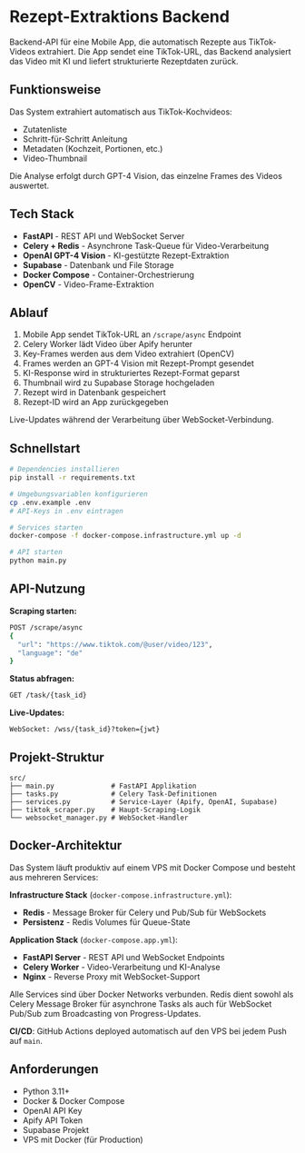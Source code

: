 # Rezept-Extraktions Backend

Backend-API für eine Mobile App, die automatisch Rezepte aus TikTok-Videos extrahiert. Die App sendet eine TikTok-URL, das Backend analysiert das Video mit KI und liefert strukturierte Rezeptdaten zurück.

## Funktionsweise

Das System extrahiert automatisch aus TikTok-Kochvideos:
- Zutatenliste
- Schritt-für-Schritt Anleitung
- Metadaten (Kochzeit, Portionen, etc.)
- Video-Thumbnail

Die Analyse erfolgt durch GPT-4 Vision, das einzelne Frames des Videos auswertet.

## Tech Stack

- **FastAPI** - REST API und WebSocket Server
- **Celery + Redis** - Asynchrone Task-Queue für Video-Verarbeitung
- **OpenAI GPT-4 Vision** - KI-gestützte Rezept-Extraktion
- **Supabase** - Datenbank und File Storage
- **Docker Compose** - Container-Orchestrierung
- **OpenCV** - Video-Frame-Extraktion

## Ablauf

1. Mobile App sendet TikTok-URL an `/scrape/async` Endpoint
2. Celery Worker lädt Video über Apify herunter
3. Key-Frames werden aus dem Video extrahiert (OpenCV)
4. Frames werden an GPT-4 Vision mit Rezept-Prompt gesendet
5. KI-Response wird in strukturiertes Rezept-Format geparst
6. Thumbnail wird zu Supabase Storage hochgeladen
7. Rezept wird in Datenbank gespeichert
8. Rezept-ID wird an App zurückgegeben

Live-Updates während der Verarbeitung über WebSocket-Verbindung.

## Schnellstart

```bash
# Dependencies installieren
pip install -r requirements.txt

# Umgebungsvariablen konfigurieren
cp .env.example .env
# API-Keys in .env eintragen

# Services starten
docker-compose -f docker-compose.infrastructure.yml up -d

# API starten
python main.py
```
## API-Nutzung

**Scraping starten:**
```bash
POST /scrape/async
{
  "url": "https://www.tiktok.com/@user/video/123",
  "language": "de"
}
```

**Status abfragen:**
```bash
GET /task/{task_id}
```

**Live-Updates:**
```
WebSocket: /wss/{task_id}?token={jwt}
```

## Projekt-Struktur

```
src/
├── main.py              # FastAPI Applikation
├── tasks.py             # Celery Task-Definitionen
├── services.py          # Service-Layer (Apify, OpenAI, Supabase)
├── tiktok_scraper.py    # Haupt-Scraping-Logik
└── websocket_manager.py # WebSocket-Handler
```

## Docker-Architektur

Das System läuft produktiv auf einem VPS mit Docker Compose und besteht aus mehreren Services:

**Infrastructure Stack** (`docker-compose.infrastructure.yml`):
- **Redis** - Message Broker für Celery und Pub/Sub für WebSockets
- **Persistenz** - Redis Volumes für Queue-State

**Application Stack** (`docker-compose.app.yml`):
- **FastAPI Server** - REST API und WebSocket Endpoints
- **Celery Worker** - Video-Verarbeitung und KI-Analyse
- **Nginx** - Reverse Proxy mit WebSocket-Support

Alle Services sind über Docker Networks verbunden. Redis dient sowohl als Celery Message Broker für asynchrone Tasks als auch für WebSocket Pub/Sub zum Broadcasting von Progress-Updates.

**CI/CD**: GitHub Actions deployed automatisch auf den VPS bei jedem Push auf `main`.

## Anforderungen

- Python 3.11+
- Docker & Docker Compose
- OpenAI API Key
- Apify API Token
- Supabase Projekt
- VPS mit Docker (für Production)
